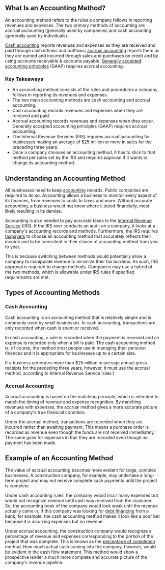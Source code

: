 ## What Is an Accounting Method?

An accounting method refers to the rules a company follows in reporting revenues and expenses. The two primary methods of accounting are accrual accounting (generally used by companies) and cash accounting (generally used by individuals).

[Cash accounting](https://www.investopedia.com/terms/c/cashaccounting.asp) reports revenues and expenses as they are received and paid through cash inflows and outflows; [accrual accounting](https://www.investopedia.com/terms/a/accrualaccounting.asp) reports them as they are earned and incurred through sales and purchases on credit and by using accounts receivable & accounts payable. [Generally accepted accounting principles](https://www.investopedia.com/terms/g/gaap.asp) (GAAP) requires accrual accounting.

### Key Takeaways

-   An accounting method consists of the rules and procedures a company follows in reporting its revenues and expenses.
-   The two main accounting methods are cash accounting and accrual accounting.
-   Cash accounting records revenues and expenses when they are received and paid.
-   Accrual accounting records revenues and expenses when they occur. Generally accepted accounting principles (GAAP) requires accrual accounting.
-   The Internal Revenue Services (IRS) requires accrual accounting for businesses making an average of $25 million or more in sales for the preceding three years.
-   Once a company chooses an accounting method, it has to stick to that method per rules set by the IRS and requires approval if it wants to change its accounting method.

## Understanding an Accounting Method

All businesses need to keep [accounting](https://www.investopedia.com/terms/a/accounting.asp) records. Public companies are required to do so. Accounting allows a business to monitor every aspect of its finances, from revenues to costs to taxes and more. Without accurate accounting, a business would not know where it stood financially, most likely resulting in its demise.

Accounting is also needed to pay accurate taxes to the [Internal Revenue Service](https://www.investopedia.com/terms/i/irs.asp) (IRS). If the IRS ever conducts an audit on a company, it looks at a company's accounting records and methods. Furthermore, the IRS requires [taxpayers](https://www.investopedia.com/terms/t/taxpayer.asp) to choose an accounting method that accurately reflects their income and to be consistent in their choice of accounting method from year to year.

This is because switching between methods would potentially allow a company to manipulate revenue to minimize their tax burdens. As such, IRS approval is required to change methods. Companies may use a hybrid of the two methods, which is allowable under IRS rules if specified requirements are met.

## Types of Accounting Methods

### Cash Accounting

Cash accounting is an accounting method that is relatively simple and is commonly used by small businesses. In cash accounting, transactions are only recorded when cash is spent or received.

In cash accounting, a sale is recorded when the payment is received and an expense is recorded only when a bill is paid. The cash accounting method is, of course, the method most people use in managing their personal finances and it is appropriate for businesses up to a certain size.

If a business generates more than $25 million in average annual gross receipts for the preceding three years, however, it must use the accrual method, according to Internal Revenue Service rules.1

### Accrual Accounting

Accrual accounting is based on the matching principle, which is intended to match the timing of revenue and expense recognition. By matching revenues with expenses, the accrual method gives a more accurate picture of a company's true financial condition.

Under the accrual method, transactions are recorded when they are incurred rather than awaiting payment. This means a purchase order is recorded as revenue even though the funds are not received immediately. The same goes for expenses in that they are recorded even though no payment has been made.

## Example of an Accounting Method

The value of accrual accounting becomes more evident for large, complex businesses. A construction company, for example, may undertake a long-term project and may not receive complete cash payments until the project is complete.

Under cash accounting rules, the company would incur many expenses but would not recognize revenue until cash was received from the customer. So, the accounting book of the company would look weak until the revenue actually came in. If this company was looking for [debt financing](https://www.investopedia.com/terms/d/debtfinancing.asp) from a bank, for example, the cash accounting method makes it look like a poor bet because it is incurring expenses but no revenue.

Under accrual accounting, the construction company would recognize a percentage of revenue and expenses corresponding to the portion of the project that was complete. This is known as the [percentage of completion](https://www.investopedia.com/terms/p/percentage-of-completion-method.asp) method. How much actual cash coming into the company, however, would be evident in the cash flow statement. This method would show a prospective lender a much more complete and accurate picture of the company's revenue pipeline.